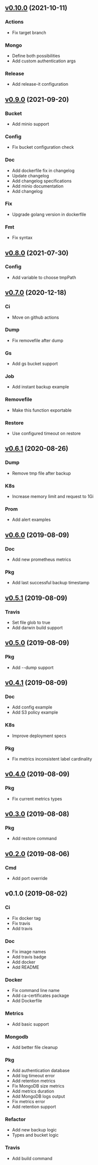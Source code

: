 
<a name="v0.10.0"></a>
## [v0.10.0](https://github.com/neo9/mongodb-backups/compare/v0.9.0...v0.10.0) (2021-10-11)

### Actions

* Fix target branch

### Mongo

* Define both possibilities
* Add custom authentication args

### Release

* Add release-it configuration


<a name="v0.9.0"></a>
## [v0.9.0](https://github.com/neo9/mongodb-backups/compare/v0.8.0...v0.9.0) (2021-09-20)

### Bucket

* Add minio support

### Config

* Fix bucket configuration check

### Doc

* Add dockerfile fix in changelog
* Update changelog
* Add changelog specifications
* Add minio documentation
* Add changelog

### Fix

* Upgrade golang version in dockerfile

### Fmt

* Fix syntax


<a name="v0.8.0"></a>
## [v0.8.0](https://github.com/neo9/mongodb-backups/compare/v0.7.0...v0.8.0) (2021-07-30)

### Config

* Add variable to choose tmpPath


<a name="v0.7.0"></a>
## [v0.7.0](https://github.com/neo9/mongodb-backups/compare/v0.6.1...v0.7.0) (2020-12-18)

### Ci

* Move on github actions

### Dump

* Fix removefile after dump

### Gs

* Add gs bucket support

### Job

* Add instant backup example

### Removefile

* Make this function exportable

### Restore

* Use configured timeout on restore


<a name="v0.6.1"></a>
## [v0.6.1](https://github.com/neo9/mongodb-backups/compare/v0.6.0...v0.6.1) (2020-08-26)

### Dump

* Remove tmp file after backup

### K8s

* Increase memory limit and request to 1Gi

### Prom

* Add alert examples


<a name="v0.6.0"></a>
## [v0.6.0](https://github.com/neo9/mongodb-backups/compare/v0.5.1...v0.6.0) (2019-08-09)

### Doc

* Add new prometheus metrics

### Pkg

* Add last successful backup timestamp


<a name="v0.5.1"></a>
## [v0.5.1](https://github.com/neo9/mongodb-backups/compare/v0.5.0...v0.5.1) (2019-08-09)

### Travis

* Set file glob to true
* Add darwin build support


<a name="v0.5.0"></a>
## [v0.5.0](https://github.com/neo9/mongodb-backups/compare/v0.4.1...v0.5.0) (2019-08-09)

### Pkg

* Add --dump support


<a name="v0.4.1"></a>
## [v0.4.1](https://github.com/neo9/mongodb-backups/compare/v0.4.0...v0.4.1) (2019-08-09)

### Doc

* Add config example
* Add S3 policy example

### K8s

* Improve deployment specs

### Pkg

* Fix metrics inconsistent label cardinality


<a name="v0.4.0"></a>
## [v0.4.0](https://github.com/neo9/mongodb-backups/compare/v0.3.0...v0.4.0) (2019-08-09)

### Pkg

* Fix current metrics types


<a name="v0.3.0"></a>
## [v0.3.0](https://github.com/neo9/mongodb-backups/compare/v0.2.0...v0.3.0) (2019-08-08)

### Pkg

* Add restore command


<a name="v0.2.0"></a>
## [v0.2.0](https://github.com/neo9/mongodb-backups/compare/v0.1.0...v0.2.0) (2019-08-06)

### Cmd

* Add port override


<a name="v0.1.0"></a>
## v0.1.0 (2019-08-02)

### Ci

* Fix docker tag
* Fix travis
* Add travis

### Doc

* Fix image names
* Add travis badge
* Add docker
* Add README

### Docker

* Fix command line name
* Add ca-certificates package
* Add Dockerfile

### Metrics

* Add basic support

### Mongodb

* Add better file cleanup

### Pkg

* Add authentication database
* Add log timeout error
* Add retention metrics
* Fix MongoDB size metrics
* Add metrics duration
* Add MongoDB logs output
* Fix metrics error
* Add retention support

### Refactor

* Add new backup logic
* Types and bucket logic

### Travis

* Add build command

